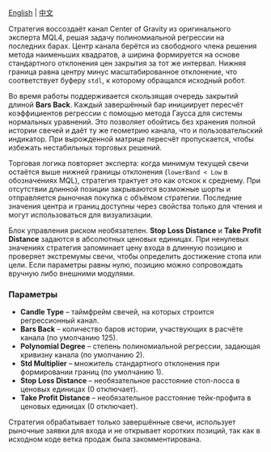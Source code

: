 [English](README.md) | [中文](README_cn.md)

Стратегия воссоздаёт канал Center of Gravity из оригинального эксперта MQL4, решая задачу полиномиальной регрессии на последних барах. Центр канала берётся из свободного члена решения метода наименьших квадратов, а ширина формируется на основе стандартного отклонения цен закрытия за тот же интервал. Нижняя граница равна центру минус масштабированное отклонение, что соответствует буферу `stdl`, к которому обращался исходный робот.

Во время работы поддерживается скользящая очередь закрытий длиной **Bars Back**. Каждый завершённый бар инициирует пересчёт коэффициентов регрессии с помощью метода Гаусса для системы нормальных уравнений. Это позволяет обойтись без хранения полной истории свечей и даёт ту же геометрию канала, что и пользовательский индикатор. При вырожденной матрице пересчёт пропускается, чтобы избежать нестабильных торговых решений.

Торговая логика повторяет эксперта: когда минимум текущей свечи остаётся выше нижней границы отклонения (`lowerBand < Low` в обозначениях MQL), стратегия трактует это как отскок к среднему. При отсутствии длинной позиции закрываются возможные шорты и отправляется рыночная покупка с объёмом стратегии. Последние значения центра и границ доступны через свойства только для чтения и могут использоваться для визуализации.

Блок управления риском необязателен. **Stop Loss Distance** и **Take Profit Distance** задаются в абсолютных ценовых единицах. При ненулевых значениях стратегия запоминает цену входа в длинную позицию и проверяет экстремумы свечи, чтобы определить достижение стопа или цели. Если параметры равны нулю, позицию можно сопровождать вручную либо внешними модулями.

### Параметры
- **Candle Type** – таймфрейм свечей, на которых строится регрессионный канал.
- **Bars Back** – количество баров истории, участвующих в расчёте канала (по умолчанию 125).
- **Polynomial Degree** – степень полиномиальной регрессии, задающая кривизну канала (по умолчанию 2).
- **Std Multiplier** – множитель стандартного отклонения при формировании границ (по умолчанию 1).
- **Stop Loss Distance** – необязательное расстояние стоп-лосса в ценовых единицах (0 отключает).
- **Take Profit Distance** – необязательное расстояние тейк-профита в ценовых единицах (0 отключает).

Стратегия обрабатывает только завершённые свечи, использует рыночные заявки для входа и не открывает коротких позиций, так как в исходном коде ветка продаж была закомментирована.
